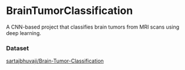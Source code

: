 # BrainTumorClassification
A CNN-based project that classifies brain tumors from MRI scans using deep learning.

### Dataset 
[sartajbhuvaji/Brain-Tumor-Classification](https://huggingface.co/datasets/sartajbhuvaji/Brain-Tumor-Classification)

